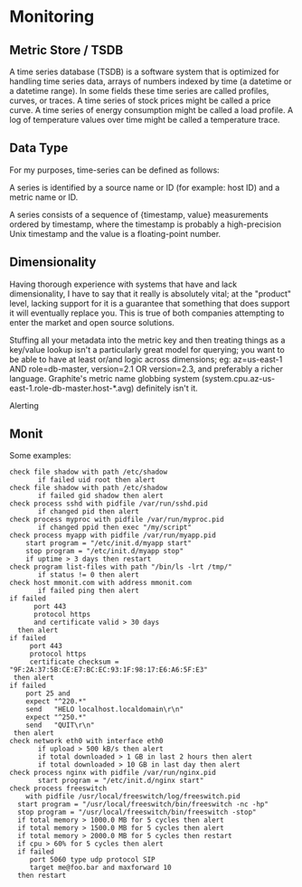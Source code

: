 # Monitoring

## Metric Store / TSDB

A time series database (TSDB) is a software system that is optimized for handling time series data, arrays of numbers indexed by time (a datetime or a datetime range). In some fields these time series are called profiles, curves, or traces. A time series of stock prices might be called a price curve. A time series of energy consumption might be called a load profile. A log of temperature values over time might be called a temperature trace.

## Data Type

For my purposes, time-series can be defined as follows:

A series is identified by a source name or ID (for example: host ID) and a metric name or ID.

A series consists of a sequence of {timestamp, value} measurements ordered by timestamp, where the timestamp is probably a high-precision Unix timestamp and the value is a floating-point number.

## Dimensionality

Having thorough experience with systems that have and lack dimensionality, I have to say that it really is absolutely vital; at the "product" level, lacking support for it is a guarantee that something that does support it will eventually replace you. This is true of both companies attempting to enter the market and open source solutions.

Stuffing all your metadata into the metric key and then treating things as a key/value lookup isn't a particularly great model for querying; you want to be able to have at least or/and logic across dimensions; eg: az=us-east-1 AND role=db-master, version=2.1 OR version=2.3, and preferably a richer language. Graphite's metric name globbing system (system.cpu.az-us-east-1.role-db-master.host-\*.avg) definitely isn't it.

Alerting

## Monit

Some examples:

```
check file shadow with path /etc/shadow
       if failed uid root then alert
check file shadow with path /etc/shadow
       if failed gid shadow then alert
check process sshd with pidfile /var/run/sshd.pid
       if changed pid then alert
check process myproc with pidfile /var/run/myproc.pid
       if changed ppid then exec "/my/script"
check process myapp with pidfile /var/run/myapp.pid
    start program = "/etc/init.d/myapp start"
    stop program = "/etc/init.d/myapp stop"
    if uptime > 3 days then restart
check program list-files with path "/bin/ls -lrt /tmp/"
       if status != 0 then alert
check host mmonit.com with address mmonit.com
       if failed ping then alert 
if failed
      port 443
      protocol https
      and certificate valid > 30 days
  then alert
if failed
     port 443
     protocol https
     certificate checksum = "9F:2A:37:5B:CE:E7:BC:EC:93:1F:98:17:E6:A6:5F:E3"
 then alert
if failed
    port 25 and
    expect "^220.*"
    send   "HELO localhost.localdomain\r\n"
    expect "^250.*"
    send   "QUIT\r\n"
 then alert
check network eth0 with interface eth0
       if upload > 500 kB/s then alert
       if total downloaded > 1 GB in last 2 hours then alert
       if total downloaded > 10 GB in last day then alert
check process nginx with pidfile /var/run/nginx.pid
       start program = "/etc/init.d/nginx start"
check process freeswitch
    with pidfile /usr/local/freeswitch/log/freeswitch.pid
  start program = "/usr/local/freeswitch/bin/freeswitch -nc -hp"
  stop program = "/usr/local/freeswitch/bin/freeswitch -stop"
  if total memory > 1000.0 MB for 5 cycles then alert
  if total memory > 1500.0 MB for 5 cycles then alert
  if total memory > 2000.0 MB for 5 cycles then restart
  if cpu > 60% for 5 cycles then alert
  if failed
     port 5060 type udp protocol SIP
     target me@foo.bar and maxforward 10
  then restart
```
